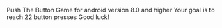 Push The Button Game for android version 8.0 and higher
Your goal is to reach 22 button presses
Good luck!
